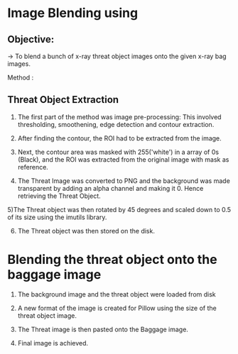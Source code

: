 # Image Blending using 

## Objective:
-> To blend a bunch of x-ray threat object images onto the given x-ray bag images.


Method :
## Threat Object Extraction
1) The first part of the method was image pre-processing: This involved thresholding, smoothening, edge detection and contour extraction. 


2) After finding the contour, the ROI had to be extracted from the image.


3) Next, the contour area was masked with 255('white') in a array of 0s (Black), and the ROI was extracted from the original image with mask as reference.


4) The Threat Image was converted to PNG and the background was made transparent by adding an alpha channel and making it 0. Hence retrieving the Threat Object.


5)The Threat object was then rotated by 45 degrees and scaled down to 0.5 of its size using the imutils library.


6) The Threat object was then stored on the disk.


# Blending the threat object onto the baggage image
1) The background image and the threat object were loaded from disk

2) A new format of the image is created for Pillow using the size of the threat object image. 

3) The Threat image is then pasted onto the Baggage image.


4) Final image is achieved.

